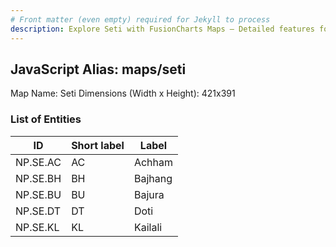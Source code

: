 ```yaml
---
# Front matter (even empty) required for Jekyll to process
description: Explore Seti with FusionCharts Maps – Detailed features for seamless integration. Try now & enhance your data visualization today! 
---
```


## JavaScript Alias: maps/seti

Map Name: Seti
Dimensions (Width x Height): 421x391






### List of Entities

ID | Short label | Label
---|---|---|
NP.SE.AC|AC|Achham
NP.SE.BH|BH|Bajhang
NP.SE.BU|BU|Bajura
NP.SE.DT|DT|Doti
NP.SE.KL|KL|Kailali